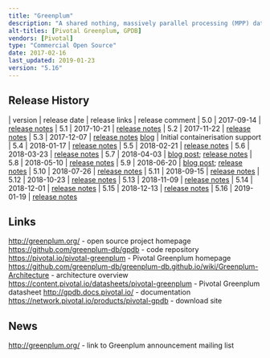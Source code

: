 ```yaml
---
title: "Greenplum"
description: "A shared nothing, massively parallel processing (MPP) database optimised for analytical / OLAP workloads.  Based on a fork PostgreSQL, it is essentially multiple PostgreSQL databases working together as a single logical database. Supports a cost-based query optimiser optimised for large analytical workloads, multiple storage models (including append only, columnar and heap), full ACID compliance and concurrent transactions, multiple index types, broad SQL support, a range of client connectors (including ODBC and JDBC), high capacity bulk load and unload tools, in database query language support (including Python, R, Perl, Java and C), and in database analytics support (including machine learning via Apache MADLib, search using Solr via GPText, geographic analytics via PostGIS and encryption via PGCrypto).  Originally created by Greenplum (the company) which was founded in September 2003 before being brought by EMC in 2010, with Greenplum (the database) then spun out as part of Pivotal Software in 2013 before being open sourced in in October 2015 under the Apache 2.0 licence with the source code hosted on GitHub.  Development is still led by Pivotal (with little evidence of outside contributions), who also distribute binaries as Pivotal Greenplum and provide training, consultancy and support."
alt-titles: [Pivotal Greenplum, GPDB]
vendors: [Pivotal]
type: "Commercial Open Source"
date: 2017-02-16
last_updated: 2019-01-23
version: "5.16"
---
```

## Release History

| version | release date | release links | release comment
| 5.0 | 2017-09-14 | [release notes](http://gpdb.docs.pivotal.io/500/relnotes/GPDB_500_README.html)
| 5.1 | 2017-10-21 | [release notes](http://gpdb.docs.pivotal.io/510/relnotes/GPDB_510_README.html)
| 5.2 | 2017-11-22 | [release notes](http://gpdb.docs.pivotal.io/520/relnotes/GPDB_520_README.html)
| 5.3 | 2017-12-07 | [release notes](http://gpdb.docs.pivotal.io/530/relnotes/GPDB_530_README.html) [blog](https://content.pivotal.io/blog/introducing-greenplum-5-3) | Initial containerisation support
| 5.4 | 2018-01-17 | [release notes](http://gpdb.docs.pivotal.io/540/relnotes/GPDB_540_README.html)
| 5.5 | 2018-02-21 | [release notes](http://gpdb.docs.pivotal.io/550/relnotes/GPDB_550_README.html)
| 5.6 | 2018-03-23 | [release notes](http://gpdb.docs.pivotal.io/560/relnotes/GPDB_560_README.html)
| 5.7 | 2018-04-03 | [blog post](https://content.pivotal.io/pivotal-greenplum/pivotal-greenplum-5-8-released); [release notes](http://gpdb.docs.pivotal.io/570/relnotes/GPDB_570_README.html)
| 5.8 | 2018-05-10 | [release notes](http://gpdb.docs.pivotal.io/580/relnotes/GPDB_580_README.html)
| 5.9 | 2018-06-20 | [blog post](https://greenplum.org/greenplum-5-9-0-a-minor-but-powerful-release/); [release notes](http://gpdb.docs.pivotal.io/590/relnotes/GPDB_590_README.html)
| 5.10 | 2018-07-26 | [release notes](http://gpdb.docs.pivotal.io/5100/relnotes/GPDB_5100_README.html)
| 5.11 | 2018-09-15 | [release notes](http://gpdb.docs.pivotal.io/5110/relnotes/GPDB_5110_README.html)
| 5.12 | 2018-10-23 | [release notes](http://gpdb.docs.pivotal.io/5120/relnotes/GPDB_5120_README.html)
| 5.13 | 2018-11-09 | [release notes](http://gpdb.docs.pivotal.io/5130/relnotes/GPDB_5130_README.html)
| 5.14 | 2018-12-01 | [release notes](http://gpdb.docs.pivotal.io/5140/relnotes/GPDB_5140_README.html)
| 5.15 | 2018-12-13 | [release notes](http://gpdb.docs.pivotal.io/5150/relnotes/GPDB_5150_README.html)
| 5.16 | 2019-01-19 | [release notes](http://gpdb.docs.pivotal.io/5160/relnotes/GPDB_5160_README.html)

## Links

<http://greenplum.org/> - open source project homepage
<https://github.com/greenplum-db/gpdb> - code repository
<https://pivotal.io/pivotal-greenplum> - Pivotal Greenplum homepage
<https://github.com/greenplum-db/greenplum-db.github.io/wiki/Greenplum-Architecture> - architecture overview
<https://content.pivotal.io/datasheets/pivotal-greenplum> - Pivotal Greenplum datasheet
<http://gpdb.docs.pivotal.io/> - documentation
<https://network.pivotal.io/products/pivotal-gpdb> - download site

## News

<http://greenplum.org/> - link to Greenplum announcement mailing list